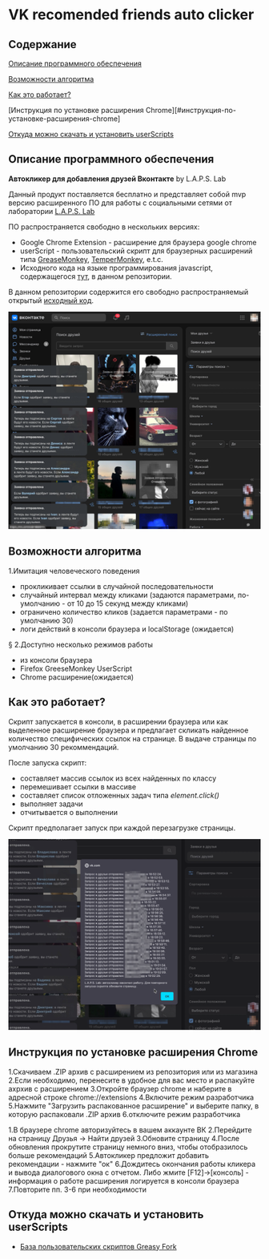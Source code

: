 # VK recomended friends auto clicker

## Содержание

[Описание программного обеспечения](#описание-программного-обеспечения)

[Возможности алгоритма](#возможности-алгоритма)

[Как это работает?](#как-это-работает?)

[Инcтрукция по установке расширения Chrome][#инcтрукция-по-установке-расширения-chrome]

[Откуда можно скачать и установить userScripts](#откуда-можно-скачать-и-установить-userscripts)

## Описание программного обеспечения

__Автокликер для добавления друзей Вконтакте__
by L.A.P.S. Lab

Данный продукт поставляется бесплатно и представляет собой mvp версию расширенного ПО для работы с социальными сетями от лаборатории [L.A.P.S. Lab](https://prolaps.ru)

ПО распространяется свободно в нескольких версиях:

- Google Chrome Extension - расширение для браузера google chrome
- userScript - пользовательский скрипт для браузерных расширений типа [GreaseMonkey](https://ru.wikipedia.org/wiki/Greasemonkey), [TemperMonkey](https://ru.wikipedia.org/wiki/Tampermonkey), e.t.c.
- Исходного кода на языке программирования javascript, содержащегося [тут](https://github.com/laps78/VK-friends-auto-add/blob/main/vk-friends-clicker.js), в данном репозитории.

В данном репозитории содержится его свободно распространяемый открытый [исходный код](https://github.com/laps78/VK-friends-auto-add/blob/main/vk-friends-clicker.js).

![screenshot](./assets/clicker-actions.png)

## Возможности алгоритма

1.Имитация человеческого поведения

- прокликивает ссылки в случайной последовательности
- случайный интервал между кликами (задаются параметрами, по-умолчанию - от 10 до 15 секунд между кликами)
- ограничено количество кликов (задается параметрами - по умолчанию 30)
- логи действий в консоли браузера и localStorage (ожидается)

§ 2.Доступно несколько режимов работы

- из консоли браузера
- Firefox GreeseMonkey UserScript
- Chrome расширение(ожидается)

## Как это работает?

Скрипт запускается в консоли, в расширении браузера или как выделенное расширение браузера и предлагает скликать найденное количество специфических ссылок на странице. В выдаче страницы по умолчанию 30 рекоммендаций.

После запуска скрипт:

- составляет массив ссылок из всех найденных по классу
- перемешивает ссылки в массиве
- составляет список отложенных задач типа _element.click()_
- выполняет задачи
- отчитывается о выполнении

Скрипт предполагает запуск при каждой перезагрузке страницы.

![screenshot-report](./assets/report-new.png)

## Инcтрукция по установке расширения Chrome

1.Скачиваем .ZIP архив с расширением из репозитория или из магазина
2.Если необходимо, перенесите в удобное для вас место и распакуйте ахрхив с расширением
3.Откройте браузер chrome и наберите в адресной строке chrome://extensions
4.Включите режим разработчика
5.Нажмите "Загрузить распакованное расширение" и выберите папку, в которую распаковали .ZIP архив
6.отключите режим разработчика

1.В браузере chrome авторизуйтесь в вашем аккаунте ВК
2.Перейдите на страницу Друзья -> Найти друзей
3.Обновите страницу
4.После обновления прокрутите страницу немного вниз, чтобы отобразилось больше рекомендаций
5.Автокликер предложит добавить рекомендации - нажмите "ок"
6.Дождитесь окончания работы кликера и вывода диалогового окна с отчетом. Либо жмите [F12]->[консоль] - информация о работе расширения логируется в консоли браузера
7.Повторите пп. 3-6 при необходимости

## Откуда можно скачать и установить userScripts

- [База пользовательских скриптов Greasy Fork](https://greasyfork.org/ru/scripts/470474-vk-recomended-friends-auto-clicker)
